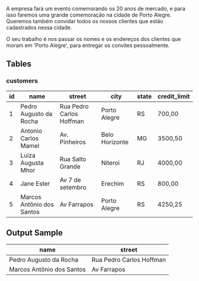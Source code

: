 A empresa fará um evento comemorando os 20 anos de mercado, e para isso faremos uma grande comemoração na cidade de Porto Alegre. Queremos também convidar todos os nossos clientes que estão cadastrados nessa cidade.

O seu trabalho é nos passar os nomes e os endereços dos clientes que moram em 'Porto Alegre', para entregar os convites pessoalmente.

## Tables

### customers
| id | name                      | street                   | city           | state | credit_limit |
|----|---------------------------|--------------------------|----------------|-------|--------------|
| 1  | Pedro Augusto da Rocha    | Rua Pedro Carlos Hoffman | Porto Alegre   | RS    | 700,00       |
| 2  | Antonio Carlos Mamel      | Av. Pinheiros            | Belo Horizonte | MG    | 3500,50      |
| 3  | Luiza Augusta Mhor        | Rua Salto Grande         | Niteroi        | RJ    | 4000,00      |
| 4  | Jane Ester                | Av 7 de setembro         | Erechim        | RS    | 800,00       |
| 5  | Marcos Antônio dos Santos | Av Farrapos              | Porto Alegre   | RS    | 4250,25      |

## Output Sample

| name                      | street                   |
|---------------------------|--------------------------|
| Pedro Augusto da Rocha    | Rua Pedro Carlos Hoffman |
| Marcos Antônio dos Santos | Av Farrapos              |
